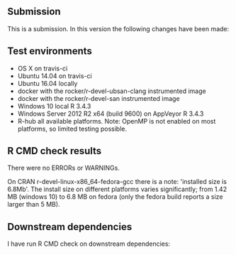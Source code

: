 
## Submission

This is a submission. In this version the following changes have been made:

## Test environments

* OS X on travis-ci
* Ubuntu 14.04 on travis-ci
* Ubuntu 16.04 locally
* docker with the rocker/r-devel-ubsan-clang instrumented image
* docker with the rocker/r-devel-san instrumented image
* Windows 10 local R 3.4.3
* Windows Server 2012 R2 x64 (build 9600) on AppVeyor R 3.4.3
* R-hub all available platforms. Note: OpenMP is not enabled on most platforms, so limited testing possible.

## R CMD check results

There were no ERRORs or WARNINGs.

On CRAN r-devel-linux-x86_64-fedora-gcc there is a note:
   'installed size is 6.8Mb'.
The install size on different platforms varies significantly; from 1.42 MB (windows 10) to 6.8 MB on fedora (only the fedora build reports a size larger than 5 MB).

## Downstream dependencies

I have run R CMD check on downstream dependencies:
